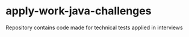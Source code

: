 # apply-work-java-challenges
Repository contains code made for technical tests applied in interviews
